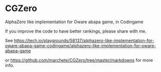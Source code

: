 # CGZero
AlphaZero like implementation for Oware abapa game, in Codingame

If you improve the code to have better rankings, please share with me.

See https://tech.io/playgrounds/58137/alphazero-like-implementation-for-oware-abapa-game-codingame/alphazero-like-implementation-for-oware-abapa-game

or https://github.com/marchete/CGZero/tree/master/markdowns for more info.
